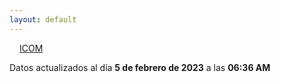```yaml
---
layout: default
---
```

<a href="planes/ICOM/" style="padding: 1rem;">ICOM</a>
<p class_="text-center text-muted">Datos actualizados al día <b>5 de febrero de 2023</b> a las <b>06:36 AM</b></p>